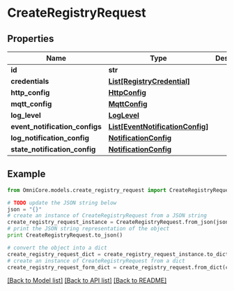 # CreateRegistryRequest


## Properties
Name | Type | Description | Notes
------------ | ------------- | ------------- | -------------
**id** | **str** |  | 
**credentials** | [**List[RegistryCredential]**](RegistryCredential.md) |  | [optional] 
**http_config** | [**HttpConfig**](HttpConfig.md) |  | [optional] 
**mqtt_config** | [**MqttConfig**](MqttConfig.md) |  | [optional] 
**log_level** | [**LogLevel**](LogLevel.md) |  | [optional] 
**event_notification_configs** | [**List[EventNotificationConfig]**](EventNotificationConfig.md) |  | [optional] 
**log_notification_config** | [**NotificationConfig**](NotificationConfig.md) |  | [optional] 
**state_notification_config** | [**NotificationConfig**](NotificationConfig.md) |  | [optional] 

## Example

```python
from OmniCore.models.create_registry_request import CreateRegistryRequest

# TODO update the JSON string below
json = "{}"
# create an instance of CreateRegistryRequest from a JSON string
create_registry_request_instance = CreateRegistryRequest.from_json(json)
# print the JSON string representation of the object
print CreateRegistryRequest.to_json()

# convert the object into a dict
create_registry_request_dict = create_registry_request_instance.to_dict()
# create an instance of CreateRegistryRequest from a dict
create_registry_request_form_dict = create_registry_request.from_dict(create_registry_request_dict)
```
[[Back to Model list]](../README.md#documentation-for-models) [[Back to API list]](../README.md#documentation-for-api-endpoints) [[Back to README]](../README.md)


